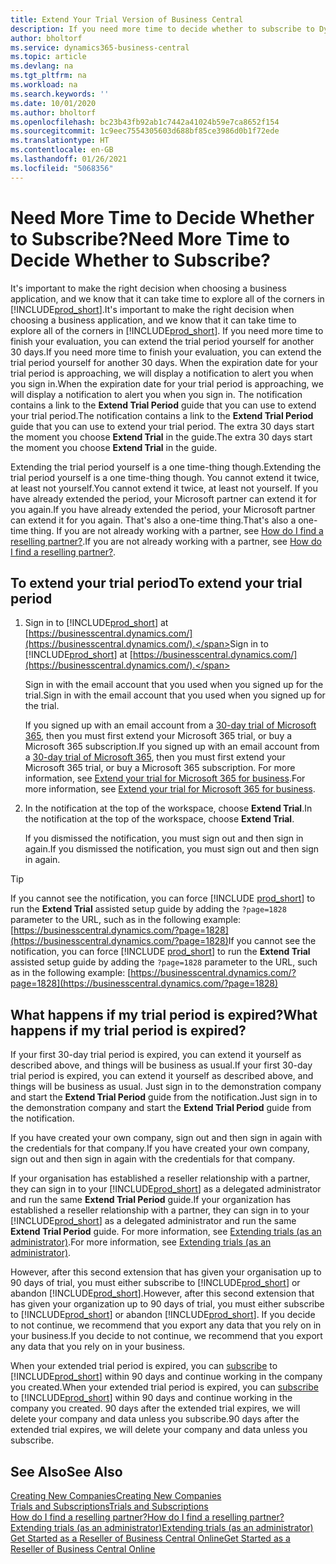 ```yaml
---
title: Extend Your Trial Version of Business Central
description: If you need more time to decide whether to subscribe to Dynamics 365 Business Central, you can extend your trial version once. Learn about your options.
author: bholtorf
ms.service: dynamics365-business-central
ms.topic: article
ms.devlang: na
ms.tgt_pltfrm: na
ms.workload: na
ms.search.keywords: ''
ms.date: 10/01/2020
ms.author: bholtorf
ms.openlocfilehash: bc23b43fb92ab1c7442a41024b59e7ca8652f154
ms.sourcegitcommit: 1c9eec7554305603d688bf85ce3986d0b1f72ede
ms.translationtype: HT
ms.contentlocale: en-GB
ms.lasthandoff: 01/26/2021
ms.locfileid: "5068356"
---
```

# <a name="need-more-time-to-decide-whether-to-subscribe"></a><span data-ttu-id="24700-104">Need More Time to Decide Whether to Subscribe?</span><span class="sxs-lookup"><span data-stu-id="24700-104">Need More Time to Decide Whether to Subscribe?</span></span>

<span data-ttu-id="24700-105">It's important to make the right decision when choosing a business application, and we know that it can take time to explore all of the corners in [!INCLUDE[prod_short](includes/prod_short.md)].</span><span class="sxs-lookup"><span data-stu-id="24700-105">It's important to make the right decision when choosing a business application, and we know that it can take time to explore all of the corners in [!INCLUDE[prod_short](includes/prod_short.md)].</span></span> <span data-ttu-id="24700-106">If you need more time to finish your evaluation, you can extend the trial period yourself for another 30 days.</span><span class="sxs-lookup"><span data-stu-id="24700-106">If you need more time to finish your evaluation, you can extend the trial period yourself for another 30 days.</span></span> <span data-ttu-id="24700-107">When the expiration date for your trial period is approaching, we will display a notification to alert you when you sign in.</span><span class="sxs-lookup"><span data-stu-id="24700-107">When the expiration date for your trial period is approaching, we will display a notification to alert you when you sign in.</span></span> <span data-ttu-id="24700-108">The notification contains a link to the **Extend Trial Period** guide that you can use to extend your trial period.</span><span class="sxs-lookup"><span data-stu-id="24700-108">The notification contains a link to the **Extend Trial Period** guide that you can use to extend your trial period.</span></span> <span data-ttu-id="24700-109">The extra 30 days start the moment you choose **Extend Trial** in the guide.</span><span class="sxs-lookup"><span data-stu-id="24700-109">The extra 30 days start the moment you choose **Extend Trial** in the guide.</span></span>

<span data-ttu-id="24700-110">Extending the trial period yourself is a one time-thing though.</span><span class="sxs-lookup"><span data-stu-id="24700-110">Extending the trial period yourself is a one time-thing though.</span></span> <span data-ttu-id="24700-111">You cannot extend it twice, at least not yourself.</span><span class="sxs-lookup"><span data-stu-id="24700-111">You cannot extend it twice, at least not yourself.</span></span> <span data-ttu-id="24700-112">If you have already extended the period, your Microsoft partner can extend it for you again.</span><span class="sxs-lookup"><span data-stu-id="24700-112">If you have already extended the period, your Microsoft partner can extend it for you again.</span></span> <span data-ttu-id="24700-113">That's also a one-time thing.</span><span class="sxs-lookup"><span data-stu-id="24700-113">That's also a one-time thing.</span></span> <span data-ttu-id="24700-114">If you are not already working with a partner, see [How do I find a reselling partner?](across-faq.md#findpartner).</span><span class="sxs-lookup"><span data-stu-id="24700-114">If you are not already working with a partner, see [How do I find a reselling partner?](across-faq.md#findpartner).</span></span>  

## <a name="to-extend-your-trial-period"></a><span data-ttu-id="24700-115">To extend your trial period</span><span class="sxs-lookup"><span data-stu-id="24700-115">To extend your trial period</span></span>

1. <span data-ttu-id="24700-116">Sign in to [!INCLUDE[prod_short](includes/prod_short.md)] at [https://businesscentral.dynamics.com/](https://businesscentral.dynamics.com/).</span><span class="sxs-lookup"><span data-stu-id="24700-116">Sign in to [!INCLUDE[prod_short](includes/prod_short.md)] at [https://businesscentral.dynamics.com/](https://businesscentral.dynamics.com/).</span></span>

    <span data-ttu-id="24700-117">Sign in with the email account that you used when you signed up for the trial.</span><span class="sxs-lookup"><span data-stu-id="24700-117">Sign in with the email account that you used when you signed up for the trial.</span></span>  

    <span data-ttu-id="24700-118">If you signed up with an email account from a [30-day trial of Microsoft 365](/microsoft-365/commerce/sign-up-for-office-365-trial), then you must first extend your Microsoft 365 trial, or buy a Microsoft 365 subscription.</span><span class="sxs-lookup"><span data-stu-id="24700-118">If you signed up with an email account from a [30-day trial of Microsoft 365](/microsoft-365/commerce/sign-up-for-office-365-trial), then you must first extend your Microsoft 365 trial, or buy a Microsoft 365 subscription.</span></span> <span data-ttu-id="24700-119">For more information, see [Extend your trial for Microsoft 365 for business](/microsoft-365/commerce/extend-your-trial).</span><span class="sxs-lookup"><span data-stu-id="24700-119">For more information, see [Extend your trial for Microsoft 365 for business](/microsoft-365/commerce/extend-your-trial).</span></span>
2. <span data-ttu-id="24700-120">In the notification at the top of the workspace, choose **Extend Trial**.</span><span class="sxs-lookup"><span data-stu-id="24700-120">In the notification at the top of the workspace, choose **Extend Trial**.</span></span>

    <span data-ttu-id="24700-121">If you dismissed the notification, you must sign out and then sign in again.</span><span class="sxs-lookup"><span data-stu-id="24700-121">If you dismissed the notification, you must sign out and then sign in again.</span></span>

> [!TIP]
> <span data-ttu-id="24700-122">If you cannot see the notification, you can force [!INCLUDE [prod_short](includes/prod_short.md)] to run the **Extend Trial** assisted setup guide by adding the ```?page=1828``` parameter to the URL, such as in the following example: [https://businesscentral.dynamics.com/?page=1828](https://businesscentral.dynamics.com/?page=1828)</span><span class="sxs-lookup"><span data-stu-id="24700-122">If you cannot see the notification, you can force [!INCLUDE [prod_short](includes/prod_short.md)] to run the **Extend Trial** assisted setup guide by adding the ```?page=1828``` parameter to the URL, such as in the following example: [https://businesscentral.dynamics.com/?page=1828](https://businesscentral.dynamics.com/?page=1828)</span></span>

## <a name="what-happens-if-my-trial-period-is-expired"></a><span data-ttu-id="24700-123">What happens if my trial period is expired?</span><span class="sxs-lookup"><span data-stu-id="24700-123">What happens if my trial period is expired?</span></span>

<span data-ttu-id="24700-124">If your first 30-day trial period is expired, you can extend it yourself as described above, and things will be business as usual.</span><span class="sxs-lookup"><span data-stu-id="24700-124">If your first 30-day trial period is expired, you can extend it yourself as described above, and things will be business as usual.</span></span> <span data-ttu-id="24700-125">Just sign in to the demonstration company and start the **Extend Trial Period** guide from the notification.</span><span class="sxs-lookup"><span data-stu-id="24700-125">Just sign in to the demonstration company and start the **Extend Trial Period** guide from the notification.</span></span>  

<span data-ttu-id="24700-126">If you have created your own company, sign out and then sign in again with the credentials for that company.</span><span class="sxs-lookup"><span data-stu-id="24700-126">If you have created your own company, sign out and then sign in again with the credentials for that company.</span></span>  

<span data-ttu-id="24700-127">If your organisation has established a reseller relationship with a partner, they can sign in to your [!INCLUDE[prod_short](includes/prod_short.md)] as a delegated administrator and run the same **Extend Trial Period** guide.</span><span class="sxs-lookup"><span data-stu-id="24700-127">If your organization has established a reseller relationship with a partner, they can sign in to your [!INCLUDE[prod_short](includes/prod_short.md)] as a delegated administrator and run the same **Extend Trial Period** guide.</span></span> <span data-ttu-id="24700-128">For more information, see [Extending trials (as an administrator)](/dynamics365/business-central/dev-itpro/administration/tenant-administration#extending-trials).</span><span class="sxs-lookup"><span data-stu-id="24700-128">For more information, see [Extending trials (as an administrator)](/dynamics365/business-central/dev-itpro/administration/tenant-administration#extending-trials).</span></span>  

<span data-ttu-id="24700-129">However, after this second extension that has given your organisation up to 90 days of trial, you must either subscribe to [!INCLUDE[prod_short](includes/prod_short.md)] or abandon [!INCLUDE[prod_short](includes/prod_short.md)].</span><span class="sxs-lookup"><span data-stu-id="24700-129">However, after this second extension that has given your organization up to 90 days of trial, you must either subscribe to [!INCLUDE[prod_short](includes/prod_short.md)] or abandon [!INCLUDE[prod_short](includes/prod_short.md)].</span></span> <span data-ttu-id="24700-130">If you decide to not continue, we recommend that you export any data that you rely on in your business.</span><span class="sxs-lookup"><span data-stu-id="24700-130">If you decide to not continue, we recommend that you export any data that you rely on in your business.</span></span>

<span data-ttu-id="24700-131">When your extended trial period is expired, you can [subscribe](https://go.microsoft.com/fwlink/?linkid=828659) to [!INCLUDE[prod_short](includes/prod_short.md)] within 90 days and continue working in the company you created.</span><span class="sxs-lookup"><span data-stu-id="24700-131">When your extended trial period is expired, you can [subscribe](https://go.microsoft.com/fwlink/?linkid=828659) to [!INCLUDE[prod_short](includes/prod_short.md)] within 90 days and continue working in the company you created.</span></span> <span data-ttu-id="24700-132">90 days after the extended trial expires, we will delete your company and data unless you subscribe.</span><span class="sxs-lookup"><span data-stu-id="24700-132">90 days after the extended trial expires, we will delete your company and data unless you subscribe.</span></span>  

## <a name="see-also"></a><span data-ttu-id="24700-133">See Also</span><span class="sxs-lookup"><span data-stu-id="24700-133">See Also</span></span>

[<span data-ttu-id="24700-134">Creating New Companies</span><span class="sxs-lookup"><span data-stu-id="24700-134">Creating New Companies</span></span>](about-new-company.md)  
[<span data-ttu-id="24700-135">Trials and Subscriptions</span><span class="sxs-lookup"><span data-stu-id="24700-135">Trials and Subscriptions</span></span>](across-preview.md)  
[<span data-ttu-id="24700-136">How do I find a reselling partner?</span><span class="sxs-lookup"><span data-stu-id="24700-136">How do I find a reselling partner?</span></span>](across-faq.md#findpartner)  
[<span data-ttu-id="24700-137">Extending trials (as an administrator)</span><span class="sxs-lookup"><span data-stu-id="24700-137">Extending trials (as an administrator)</span></span>](/dynamics365/business-central/dev-itpro/administration/tenant-administration#extending-trials)  
[<span data-ttu-id="24700-138">Get Started as a Reseller of Business Central Online</span><span class="sxs-lookup"><span data-stu-id="24700-138">Get Started as a Reseller of Business Central Online</span></span>](/dynamics365/business-central/dev-itpro/administration/get-started-online)  
